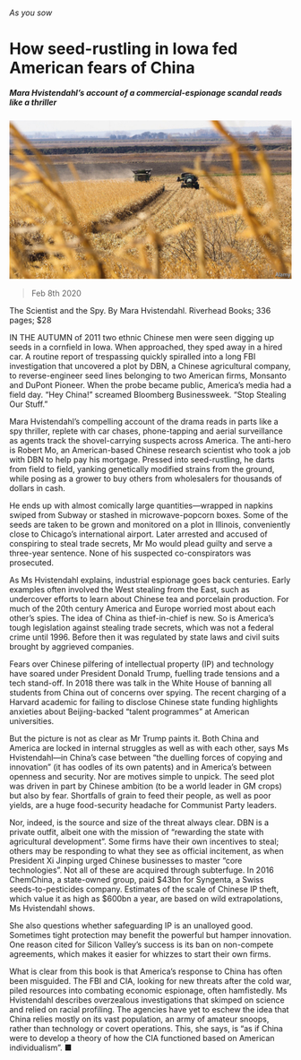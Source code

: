 ###### As you sow

# How seed-rustling in Iowa fed American fears of China 

##### Mara Hvistendahl’s account of a commercial-espionage scandal reads like a thriller 

![image](images/20200208_BKP507.jpg) 

> Feb 8th 2020 

The Scientist and the Spy. By Mara Hvistendahl. Riverhead Books; 336 pages; $28

IN THE AUTUMN of 2011 two ethnic Chinese men were seen digging up seeds in a cornfield in Iowa. When approached, they sped away in a hired car. A routine report of trespassing quickly spiralled into a long FBI investigation that uncovered a plot by DBN, a Chinese agricultural company, to reverse-engineer seed lines belonging to two American firms, Monsanto and DuPont Pioneer. When the probe became public, America’s media had a field day. “Hey China!” screamed Bloomberg Businessweek. “Stop Stealing Our Stuff.”


Mara Hvistendahl’s compelling account of the drama reads in parts like a spy thriller, replete with car chases, phone-tapping and aerial surveillance as agents track the shovel-carrying suspects across America. The anti-hero is Robert Mo, an American-based Chinese research scientist who took a job with DBN to help pay his mortgage. Pressed into seed-rustling, he darts from field to field, yanking genetically modified strains from the ground, while posing as a grower to buy others from wholesalers for thousands of dollars in cash.

He ends up with almost comically large quantities—wrapped in napkins swiped from Subway or stashed in microwave-popcorn boxes. Some of the seeds are taken to be grown and monitored on a plot in Illinois, conveniently close to Chicago’s international airport. Later arrested and accused of conspiring to steal trade secrets, Mr Mo would plead guilty and serve a three-year sentence. None of his suspected co-conspirators was prosecuted.

As Ms Hvistendahl explains, industrial espionage goes back centuries. Early examples often involved the West stealing from the East, such as undercover efforts to learn about Chinese tea and porcelain production. For much of the 20th century America and Europe worried most about each other’s spies. The idea of China as thief-in-chief is new. So is America’s tough legislation against stealing trade secrets, which was not a federal crime until 1996. Before then it was regulated by state laws and civil suits brought by aggrieved companies.

Fears over Chinese pilfering of intellectual property (IP) and technology have soared under President Donald Trump, fuelling trade tensions and a tech stand-off. In 2018 there was talk in the White House of banning all students from China out of concerns over spying. The recent charging of a Harvard academic for failing to disclose Chinese state funding highlights anxieties about Beijing-backed “talent programmes” at American universities.

But the picture is not as clear as Mr Trump paints it. Both China and America are locked in internal struggles as well as with each other, says Ms Hvistendahl—in China’s case between “the duelling forces of copying and innovation” (it has oodles of its own patents) and in America’s between openness and security. Nor are motives simple to unpick. The seed plot was driven in part by Chinese ambition (to be a world leader in GM crops) but also by fear. Shortfalls of grain to feed their people, as well as poor yields, are a huge food-security headache for Communist Party leaders.

Nor, indeed, is the source and size of the threat always clear. DBN is a private outfit, albeit one with the mission of “rewarding the state with agricultural development”. Some firms have their own incentives to steal; others may be responding to what they see as official incitement, as when President Xi Jinping urged Chinese businesses to master “core technologies”. Not all of these are acquired through subterfuge. In 2016 ChemChina, a state-owned group, paid $43bn for Syngenta, a Swiss seeds-to-pesticides company. Estimates of the scale of Chinese IP theft, which value it as high as $600bn a year, are based on wild extrapolations, Ms Hvistendahl shows.

She also questions whether safeguarding IP is an unalloyed good. Sometimes tight protection may benefit the powerful but hamper innovation. One reason cited for Silicon Valley’s success is its ban on non-compete agreements, which makes it easier for whizzes to start their own firms.

What is clear from this book is that America’s response to China has often been misguided. The FBI and CIA, looking for new threats after the cold war, piled resources into combating economic espionage, often hamfistedly. Ms Hvistendahl describes overzealous investigations that skimped on science and relied on racial profiling. The agencies have yet to eschew the idea that China relies mostly on its vast population, an army of amateur snoops, rather than technology or covert operations. This, she says, is “as if China were to develop a theory of how the CIA functioned based on American individualism”. ■

